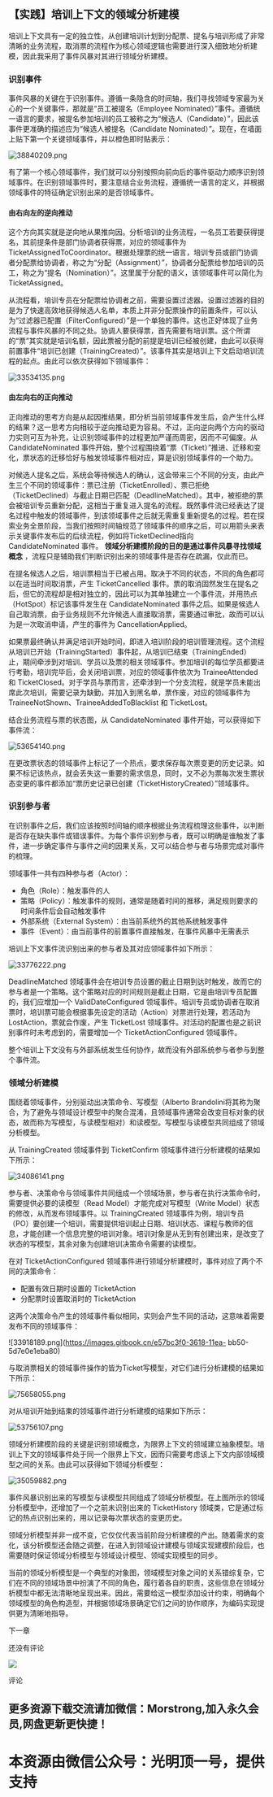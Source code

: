 
## 【实践】培训上下文的领域分析建模

培训上下文具有一定的独立性，从创建培训计划到分配票、提名与培训形成了非常清晰的业务流程，取消票的流程作为核心领域逻辑也需要进行深入细致地分析建模，因此我采用了事件风暴对其进行领域分析建模。

### 识别事件

事件风暴的关键在于识别事件。遵循一条隐含的时间轴，我们寻找领域专家最为关心的一个关键事件，那就是“员工被提名（Employee
Nominated）”事件。遵循统一语言的要求，被提名参加培训的员工被称之为“候选人（Candidate）”，因此该事件更准确的描述应为“候选人被提名（Candidate
Nominated）”。现在，在墙面上贴下第一个关键领域事件，并以橙色即时贴表示：

![38840209.png](https://images.gitbook.cn/57e1c3f0-3618-11ea-9174-f9b762424577)

有了第一个核心领域事件，我们就可以分别按照向前向后的事件驱动力顺序识别领域事件。在识别领域事件时，要注意结合业务流程，遵循统一语言的定义，并根据领域事件的特征确定识别出来的是否领域事件。

#### **由右向左的逆向推动**

这个方向其实就是逆向地从果推向因。分析培训的业务流程，一名员工若要获得提名，其前提条件是部门协调者获得票，对应的领域事件为
TicketAssignedToCoordinator。根据处理票的统一语言，培训专员或部门协调者分配票给协调者，称之为“分配（Assignment）”，协调者分配票给参加培训的员工，称之为“提名（Nomination）”。这里属于分配的语义，该领域事件可以简化为
TicketAssigned。

从流程看，培训专员在分配票给协调者之前，需要设置过滤器。设置过滤器的目的是为了快速高效地获得候选人名单，本质上并非分配票操作的前置条件，可以认为“过滤器已配置（FilterConfigured）”是一个单独的事件。这也正好体现了业务流程与事件风暴的不同之处。协调人要获得票，首先需要有培训票。这个所谓的“票”其实就是培训名额，因此票被分配的前提是培训已经被创建，由此可以获得前置事件“培训已创建（TrainingCreated）”。该事件其实是培训上下文启动培训流程的起点。由此可以依次获得如下领域事件：

![33534135.png](https://images.gitbook.cn/696170d0-3618-11ea-b651-9bf55e9590d3)

#### **由左向右的正向推动**

正向推动的思考方向是从起因推结果，即分析当前领域事件发生后，会产生什么样的结果？这一思考方向相较于逆向推动更为容易。不过，正向逆向两个方向的驱动力实则可互为补充，让识别领域事件的过程更加严谨而周密，因而不可偏废。从
CandidateNominated
事件开始，整个过程围绕着“票（Ticket）”推进、迁移和变化，票状态的迁移恰好与触发领域事件相对应，算是识别领域事件的一个助力。

对候选人提名之后，系统会等待候选人的确认，这会带来三个不同的分支，由此产生三个不同的领域事件：票已注册（TicketEnrolled）、票已拒绝（TicketDeclined）与截止日期已匹配（DeadlineMatched）。其中，被拒绝的票会被培训专员重新分配，这相当于重复进入提名的流程。既然事件流已经表达了提名过程中触发的领域事件，到该领域事件之后就无需重复重新提名的过程。若在探索业务全景阶段，当我们按照时间轴规范了领域事件的顺序之后，可以用箭头来表示关键事件发布后的后续流程，例如将TicketDeclined指向
CandidateNominated 事件。 **领域分析建模阶段的目的是通过事件风暴寻找领域概念**
，流程只是辅助我们判断识别出来的领域事件是否存在疏漏，仅此而已。

在提名候选人之后，培训票相当于已被占用。取决于不同的状态，不同的角色都可以在适当时间取消票，产生 TicketCancelled
事件。票的取消固然发生在提名之后，但它的流程却是相对独立的，因此可以为其单独建立一个事件流，并用热点（HotSpot）标记该事件发生在
CandidateNominated
事件之后。如果是候选人自己取消票，由于业务规则不允许候选人直接取消票，需要通过审批，故而可以认为是一次取消申请，产生的事件为
CancellationApplied。

如果票最终确认并满足培训开始时间，即进入培训阶段的培训管理流程。这个流程从培训已开始（TrainingStarted）事件起，从培训已结束（TrainingEnded）止，期间牵涉到对培训、学员以及票的相关领域事件。参加培训的每位学员都要进行考勤，培训完毕后，会关闭培训票，对应的领域事件依次为
TraineeAttended 和
TicketClosed。对于学员与票而言，还牵涉到一个分支流程，就是学员未能出席此次培训，需要记录为缺勤，并加入到黑名单，票作废，对应的领域事件为
TraineeNotShown、TraineeAddedToBlacklist 和 TicketLost。

结合业务流程与票的状态图，从 CandidateNominated 事件开始，可以获得如下事件流：

![53654140.png](https://images.gitbook.cn/83ffdd00-3618-11ea-a700-29da27227d28)

在更改票状态的领域事件上标记了一个热点，要求保存每次票变更的历史记录。如果不标记该热点，就会丢失这一重要的需求信息，同时，又不必为票每次发生票状态变更的事件都添加“票历史记录已创建（TicketHistoryCreated）”领域事件。

### 识别参与者

在识别事件之后，我们应该按照时间轴的顺序根据业务流程梳理这些事件，以判断是否存在缺失事件或错误事件。为每个事件识别参与者，既可以明确是谁触发了事件，进一步确定事件与事件之间的因果关系，又可以结合参与者与场景完成对事件的梳理。

领域事件一共有四种参与者（Actor）：

  * 角色（Role）：触发事件的人
  * 策略（Policy）：触发事件的规则，通常是随着时间的推移，满足规则要求的时间条件后会自动触发事件
  * 外部系统（External System）：由当前系统外的其他系统触发事件
  * 事件（Event）：由当前事件的前置事件直接触发，在事件风暴中无需表示

培训上下文事件流识别出来的参与者及其对应领域事件如下所示：

![33776222.png](https://images.gitbook.cn/9033cb90-3618-11ea-a962-5985f456c479)

DeadlineMatched
领域事件会在培训专员设置的截止日期到达时触发，故而它的参与者是一个策略。这个策略对应的时间规则是截止日期，它是由培训专员配置的，我们应增加一个
ValidDateConfigured 领域事件。培训专员或协调者在取消票时，培训票可能会根据事先设定的活动（Action）对票进行处理，若活动为
LostAction，票就会作废，产生 TicketLost 领域事件。对活动的配置也是之前识别事件时未考虑到的，需要增加一个
TicketActionConfigured 领域事件。

整个培训上下文没有与外部系统发生任何协作，故而没有外部系统参与者参与到整个事件流。

### 领域分析建模

围绕着领域事件，分别驱动出决策命令、写模型（Alberto
Brandolini将其称为聚合，为了避免与领域设计模型中的聚合混淆，且领域事件通常会改变目标对象的状态，故而称为写模型，与读模型相对）和读模型。写模型与读模型共同组成了领域分析模型。

从 TrainingCreated 领域事件到 TicketConfirm 领域事件进行分析建模的结果如下所示：

![34086141.png](https://images.gitbook.cn/a43abf90-3618-11ea-a0e3-63013d6e72ad)

参与者、决策命令与领域事件共同组成一个领域场景，参与者在执行决策命令时，需要提供必要的读模型（Read Model）才能完成对写模型（Write
Model）状态的修改，从而发布领域事件。以 TrainingCreated
领域事件为例，培训专员（PO）要创建一个培训，需要提供培训起止日期、培训状态、课程与教师的信息，才能创建一个信息完整的培训对象。培训对象是从无到有创建出来，是改变了状态的写模型，其余对象为创建培训决策命令需要的读模型。

在对 TicketActionConfigured 领域事件进行领域分析建模时，事件对应了两个不同的决策命令：

  * 配置有效日期时设置的 TicketAction
  * 分配票时设置取消时的 TicketAction

这两个决策命令产生的领域事件看似相同，实则会产生不同的活动，这意味着需要发布不同的领域事件：

![33918189.png](https://images.gitbook.cn/e57bc3f0-3618-11ea-
bb50-5d7e0e1eba80)

与取消票相关的领域事件操作的皆为Ticket写模型，对它们进行分析建模的结果如下所示：

![75658055.png](https://images.gitbook.cn/eec033b0-3618-11ea-b651-9bf55e9590d3)

对从培训开始到结束的领域事件进行分析建模的结果如下所示：

![53756107.png](https://images.gitbook.cn/f74487c0-3618-11ea-996b-ef6591d33435)

领域分析建模阶段的关键是识别领域概念，为限界上下文的领域建立抽象模型。培训上下文的领域事件处于同一个限界上下文，因而只需要考虑该上下文内部领域模型之间的关系。由此可以获得如下领域分析模型：

![35059882.png](https://images.gitbook.cn/005f2860-3619-11ea-a962-5985f456c479)

事件风暴识别出来的写模型与读模型共同组成了领域分析模型。在上图所示的领域分析模型中，还增加了一个之前未识别出来的 TicketHistory
领域类，它是通过标记的热点识别出来的，用以记录每次票状态的变更历史。

领域分析模型并非一成不变，它仅仅代表当前阶段分析建模的产出。随着需求的变化，该分析模型还会随之调整，在进入到领域设计建模与领域实现建模阶段后，也需要随时保证领域分析模型与领域设计模型、领域实现模型的同步。

当前的领域分析模型是一个典型的对象图，领域模型对象之间的关系错综复杂，它们在不同的领域场景中扮演了不同的角色，履行着各自的职责，这些信息在领域分析模型中都无法清晰地呈现出来。因此，需要给这一模型添加设计约束，明确每个领域模型的角色构造型，并根据领域场景确定它们之间的协作顺序，为编码实现提供更为清晰地指导。

下一章

还没有评论

![](https://images.gitbook.cn/7e637010-8cc6-11e9-b60e-19c95a6a735a)

评论


## 更多资源下载交流请加微信：Morstrong,加入永久会员,网盘更新更快捷！
# 本资源由微信公众号：光明顶一号，提供支持